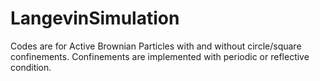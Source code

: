 # LangevinSimulation
<p> Codes are for Active Brownian Particles with and without circle/square confinements. Confinements are implemented with periodic or reflective condition. </p>
